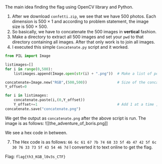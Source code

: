 The main idea finding the flag using OpenCV library and Python.

1. After we download `confetti.zip`, we see that we have 500 photos. Each dimension is 500 × 1 and according to problem statement, the image size is 500 × 500.
2. So basically, we have to concatenate the 500 images in **vertical** fashion.
3. Make a directory to extract all 500 images and set your `pwd` to that directory containing all images. After that only work is to join all images.
4. I executed this simple `Concatenate.py` script and it worked.
```python
from PIL import Image

listimages=[]
for i in range(0,500):
    listimages.append(Image.open(str(i) + ".png"))  # Make a list of pointers to the 500 pictures.

concatenate=Image.new("RGB",(500,500))              # Size of the concatenate picture
Y_offset=0

for i in listimages:
    concatenate.paste(i,(0,Y_offset))
    Y_offset+=1                                     # Add 1 at a time , Because the height of each picture is 1.
concatenate.save("concatenate.png")
```

We get the output as `concatenate.png` after the above script is run. The image is as follows:
![[the_adventure_of_boris.png]]

We see a hex code in between.

7. The Hex code is as follows: `66 6c 61 67 7b 74 68 33 5f 4b 47 42 5f 6c 30 76 33 73 5f 43 54 46 7d` I converted it to text online to get the flag.

Flag: ``flag{th3_KGB_l0v3s_CTF}``

